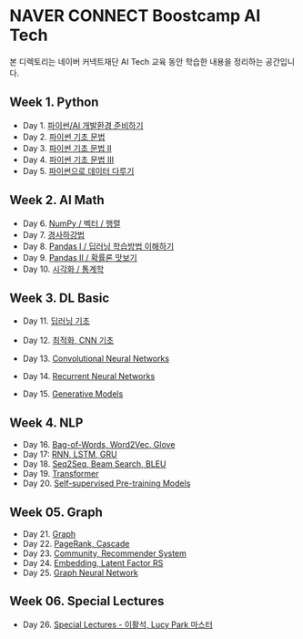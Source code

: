 # NAVER CONNECT Boostcamp AI Tech

본 디렉토리는 네이버 커넥트재단 AI Tech 교육 동안 학습한 내용을 정리하는 공간입니다.



## Week 1. Python

- Day 1. [파이썬/AI 개발환경 준비하기](https://github.com/iloveslowfood/iloveCookBook/blob/main/boostcamp_ai/daily_reports/Day001.md)
- Day 2. [파이썬 기초 문법](https://github.com/iloveslowfood/iloveCookBook/blob/main/boostcamp_ai/daily_reports/Day002.md)
- Day 3. [파이썬 기초 문법 II](https://github.com/iloveslowfood/iloveCookBook/blob/main/boostcamp_ai/daily_reports/Day003.md)
- Day 4. [파이썬 기초 문법 III](https://github.com/iloveslowfood/iloveCookBook/blob/main/boostcamp_ai/daily_reports/Day004.md)
- Day 5. [파이썬으로 데이터 다루기](https://github.com/iloveslowfood/iloveCookBook/blob/main/boostcamp_ai/daily_reports/Day005.md)



## Week 2. AI Math

- Day 6. [NumPy / 벡터 / 행렬](https://github.com/iloveslowfood/iloveCookBook/blob/main/boostcamp_ai/daily_reports/Day006.md)
- Day 7. [경사하강법](https://github.com/iloveslowfood/iloveCookBook/blob/main/boostcamp_ai/daily_reports/Day007.md)
- Day 8. [Pandas I / 딥러닝 학습방법 이해하기](https://github.com/iloveslowfood/iloveCookBook/blob/main/boostcamp_ai/daily_reports/Day008.md)
- Day 9. [Pandas II / 확률론 맛보기](https://github.com/iloveslowfood/iloveCookBook/blob/main/boostcamp_ai/daily_reports/Day009.md)
- Day 10. [시각화 / 통계학](https://github.com/iloveslowfood/iloveCookBook/blob/main/boostcamp_ai/daily_reports/Day010.md)



## Week 3. DL Basic

- Day 11. [딥러닝 기초](https://github.com/iloveslowfood/iloveCookBook/blob/main/boostcamp_ai/daily_reports/Day011.md)
- Day 12. [최적화, CNN 기초](https://github.com/iloveslowfood/iloveCookBook/blob/main/boostcamp_ai/daily_reports/Day012.md)
- Day 13. [Convolutional Neural Networks](https://github.com/iloveslowfood/iloveCookBook/blob/main/boostcamp_ai/daily_reports/Day013.md)

- Day 14. [Recurrent Neural Networks](https://github.com/iloveslowfood/iloveCookBook/blob/main/boostcamp_ai/daily_reports/Day014.md)

- Day 15. [Generative Models](https://github.com/iloveslowfood/iloveCookBook/blob/main/boostcamp_ai/daily_reports/Day015.md)

## Week 4. NLP

- Day 16. [Bag-of-Words, Word2Vec, Glove](https://github.com/iloveslowfood/iloveTIL/blob/main/boostcamp_ai/daily_reports/Day016.md)
- Day 17: [RNN, LSTM, GRU](https://github.com/iloveslowfood/iloveTIL/blob/main/boostcamp_ai/daily_reports/Day017.md)
- Day 18. [Seq2Seq, Beam Search, BLEU](https://github.com/iloveslowfood/iloveTIL/blob/main/boostcamp_ai/daily_reports/Day018.md)
- Day 19. [Transformer](https://github.com/iloveslowfood/iloveTIL/blob/main/boostcamp_ai/daily_reports/Day019.md)
- Day 20. [Self-supervised Pre-training Models](https://github.com/iloveslowfood/iloveTIL/blob/main/boostcamp_ai/daily_reports/Day020.md)

## Week 05. Graph

- Day 21. [Graph](https://github.com/iloveslowfood/iloveTIL/blob/main/boostcamp_ai/daily_reports/Day021.md)
- Day 22. [PageRank, Cascade](https://github.com/iloveslowfood/iloveTIL/blob/main/boostcamp_ai/daily_reports/Day022.md)
- Day 23. [Community, Recommender System](https://github.com/iloveslowfood/iloveTIL/blob/main/boostcamp_ai/daily_reports/Day023.md)
- Day 24. [Embedding, Latent Factor RS](https://github.com/iloveslowfood/iloveTIL/blob/main/boostcamp_ai/daily_reports/Day024.md)
- Day 25. [Graph Neural Network](https://github.com/iloveslowfood/iloveTIL/blob/main/boostcamp_ai/daily_reports/Day025.md)

## Week 06. Special Lectures

- Day 26. [Special Lectures - 이활석, Lucy Park 마스터](https://github.com/iloveslowfood/iloveTIL/blob/main/boostcamp_ai/daily_reports/Day026.md)